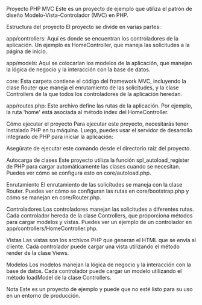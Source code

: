 Proyecto PHP MVC
Este es un proyecto de ejemplo que utiliza el patrón de diseño Modelo-Vista-Controlador (MVC) en PHP.

Estructura del proyecto
El proyecto se divide en varias partes:

app/controllers: Aquí es donde se encuentran los controladores de la aplicación. Un ejemplo es HomeController, que maneja las solicitudes a la página de inicio.

app/models: Aquí se colocarían los modelos de la aplicación, que manejan la lógica de negocio y la interacción con la base de datos.

core: Esta carpeta contiene el código del framework MVC, incluyendo la clase Router que maneja el enrutamiento de las solicitudes, y la clase Controllers de la que todos los controladores de la aplicación heredan.

app/routes.php: Este archivo define las rutas de la aplicación. Por ejemplo, la ruta 'home' está asociada al método index del HomeController.

Cómo ejecutar el proyecto
Para ejecutar este proyecto, necesitarás tener instalado PHP en tu máquina. Luego, puedes usar el servidor de desarrollo integrado de PHP para iniciar la aplicación:

Asegúrate de ejecutar este comando desde el directorio raíz del proyecto.

Autocarga de clases
Este proyecto utiliza la función spl_autoload_register de PHP para cargar automáticamente las clases cuando se necesitan. Puedes ver cómo se configura esto en core/autoload.php.

Enrutamiento
El enrutamiento de las solicitudes se maneja con la clase Router. Puedes ver cómo se configuran las rutas en core/bootstrap.php y cómo se manejan en core/Router.php.

Controladores
Los controladores manejan las solicitudes a diferentes rutas. Cada controlador hereda de la clase Controllers, que proporciona métodos para cargar modelos y vistas. Puedes ver un ejemplo de un controlador en app/controllers/HomeController.php.

Vistas
Las vistas son los archivos PHP que generan el HTML que se envía al cliente. Cada controlador puede cargar una vista utilizando el método render de la clase Views.

Modelos
Los modelos manejan la lógica de negocio y la interacción con la base de datos. Cada controlador puede cargar un modelo utilizando el método loadModel de la clase Controllers.

Nota
Este es un proyecto de ejemplo y puede que no esté listo para su uso en un entorno de producción.